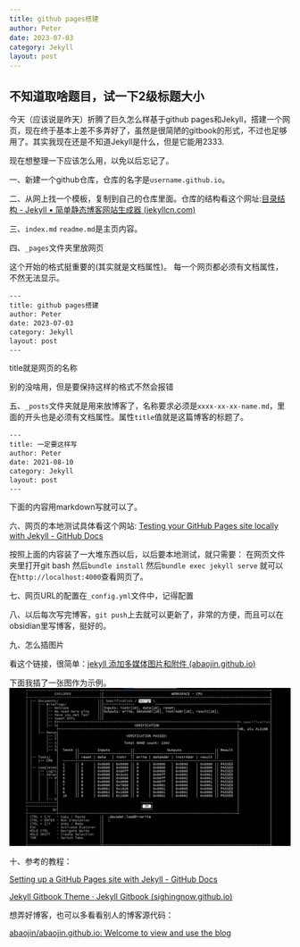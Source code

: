 ```yaml
---
title: github pages搭建
author: Peter
date: 2023-07-03
category: Jekyll
layout: post
---
```

## 不知道取啥题目，试一下2级标题大小

今天（应该说是昨天）折腾了巨久怎么样基于github pages和Jekyll，搭建一个网页，现在终于基本上差不多弄好了，虽然是很简陋的gitbook的形式，不过也足够用了。其实我现在还是不知道Jekyll是什么，但是它能用2333.

现在想整理一下应该怎么用，以免以后忘记了。

一、新建一个github仓库，仓库的名字是`username.github.io`。

二、从网上找一个模板，复制到自己的仓库里面。仓库的结构看这个网址:[目录结构 - Jekyll • 简单静态博客网站生成器 (jekyllcn.com)](http://jekyllcn.com/docs/structure/)

三、`index.md` `readme.md`是主页内容。

四、`_pages`文件夹里放网页

这个开始的格式挺重要的(其实就是文档属性)。
每一个网页都必须有文档属性，不然无法显示。
```
---
title: github pages搭建
author: Peter
date: 2023-07-03
category: Jekyll
layout: post
---
```

title就是网页的名称
	
别的没啥用，但是要保持这样的格式不然会报错
	
五、`_posts`文件夹就是用来放博客了，名称要求必须是`xxxx-xx-xx-name.md`，里面的开头也是必须有文档属性。属性`title`值就是这篇博客的标题了。
```
---
title: 一定要这样写
author: Peter
date: 2021-08-10
category: Jekyll
layout: post
---
```
下面的内容用markdown写就可以了。

六、网页的本地测试具体看这个网站: [Testing your GitHub Pages site locally with Jekyll - GitHub Docs](https://docs.github.com/en/pages/setting-up-a-github-pages-site-with-jekyll/testing-your-github-pages-site-locally-with-jekyll) 

按照上面的内容装了一大堆东西以后，以后要本地测试，就只需要：
在网页文件夹里打开git bash
然后`bundle install`
然后`bundle exec jekyll serve`
就可以在`http://localhost:4000`查看网页了。

七、网页URL的配置在`_config.yml`文件中，记得配置

八、以后每次写完博客，`git push`上去就可以更新了，非常的方便，而且可以在obsidian里写博客，挺好的。

九、怎么插图片

看这个链接，很简单：[jekyll 添加多媒体图片和附件 (abaojin.github.io)](https://abaojin.github.io/2017/01/13/jekyll-blog-media/)

下面我插了一张图作为示例。
![CPU](../media/image/CPUwww.png)

十、参考的教程：

[Setting up a GitHub Pages site with Jekyll - GitHub Docs](https://docs.github.com/en/pages/setting-up-a-github-pages-site-with-jekyll)

[Jekyll Gitbook Theme · Jekyll Gitbook (sighingnow.github.io)](https://sighingnow.github.io/jekyll-gitbook/)

想弄好博客，也可以多看看别人的博客源代码：

[abaojin/abaojin.github.io: Welcome to view and use the blog](https://github.com/abaojin/abaojin.github.io)